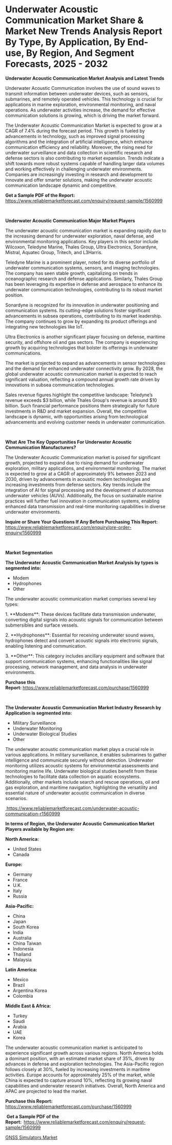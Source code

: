 <p><h1>Underwater Acoustic Communication Market Share & Market New Trends Analysis Report By Type, By Application, By End-use, By Region, And Segment Forecasts, 2025 - 2032</h1></p><p><strong>Underwater Acoustic Communication Market Analysis and Latest Trends</strong></p>
<p><p>Underwater Acoustic Communication involves the use of sound waves to transmit information between underwater devices, such as sensors, submarines, and remotely operated vehicles. This technology is crucial for applications in marine exploration, environmental monitoring, and naval operations. As underwater activities increase, the demand for effective communication solutions is growing, which is driving the market forward.</p><p>The Underwater Acoustic Communication Market is expected to grow at a CAGR of 7.4% during the forecast period. This growth is fueled by advancements in technology, such as improved signal processing algorithms and the integration of artificial intelligence, which enhance communication efficiency and reliability. Moreover, the rising need for underwater surveillance and data collection in scientific research and defense sectors is also contributing to market expansion. Trends indicate a shift towards more robust systems capable of handling larger data volumes and working effectively in challenging underwater environments. Companies are increasingly investing in research and development to innovate and offer smarter solutions, making the underwater acoustic communication landscape dynamic and competitive.</p></p>
<p><strong>Get a Sample PDF of the Report:&nbsp;</strong> <a href="https://www.reliablemarketforecast.com/enquiry/request-sample/1560999?utm_campaign=2413&utm_medium=2&utm_source=Github&utm_content=ia&utm_term=08042025&utm_id=underwater-acoustic-communication">https://www.reliablemarketforecast.com/enquiry/request-sample/1560999</a></p>
<p>&nbsp;</p>
<p><strong>Underwater Acoustic Communication Major Market Players</strong></p>
<p><p>The underwater acoustic communication market is expanding rapidly due to the increasing demand for underwater exploration, naval defense, and environmental monitoring applications. Key players in this sector include Wilcoxon, Teledyne Marine, Thales Group, Ultra Electronics, Sonardyne, Mistral, Aquatec Group, Tritech, and L3Harris.</p><p>Teledyne Marine is a prominent player, noted for its diverse portfolio of underwater communication systems, sensors, and imaging technologies. The company has seen stable growth, capitalizing on trends in oceanographic research and defense applications. Similarly, Thales Group has been leveraging its expertise in defense and aerospace to enhance its underwater communication technologies, contributing to its robust market position.</p><p>Sonardyne is recognized for its innovation in underwater positioning and communication systems. Its cutting-edge solutions foster significant advancements in subsea operations, contributing to its market leadership. The company continues to grow by expanding its product offerings and integrating new technologies like IoT.</p><p>Ultra Electronics is another significant player focusing on defense, maritime security, and offshore oil and gas sectors. The company is experiencing growth by acquiring technologies that bolster its offerings in underwater communications.</p><p>The market is projected to expand as advancements in sensor technologies and the demand for enhanced underwater connectivity grow. By 2028, the global underwater acoustic communication market is expected to reach significant valuation, reflecting a compound annual growth rate driven by innovations in subsea communication technologies.</p><p>Sales revenue figures highlight the competitive landscape: Teledyne’s revenue exceeds $3 billion, while Thales Group's revenue is around $10 billion. Such financial performance positions them strategically for future investments in R&D and market expansion. Overall, the competitive landscape is dynamic, with opportunities arising from technological advancements and evolving customer needs in underwater communication.</p></p>
<p>&nbsp;</p>
<p><strong>What Are The Key Opportunities For Underwater Acoustic Communication Manufacturers?</strong></p>
<p><p>The Underwater Acoustic Communication market is poised for significant growth, projected to expand due to rising demand for underwater exploration, military applications, and environmental monitoring. The market is expected to grow at a CAGR of approximately 9% between 2023 and 2030, driven by advancements in acoustic modem technologies and increasing investments from defense sectors. Key trends include the integration of AI for signal processing and the development of autonomous underwater vehicles (AUVs). Additionally, the focus on sustainable marine practices will further fuel innovation in communication systems, enabling enhanced data transmission and real-time monitoring capabilities in diverse underwater environments.</p></p>
<p><strong>Inquire or Share Your Questions If Any Before Purchasing This Report:</strong> <a href="https://www.reliablemarketforecast.com/enquiry/pre-order-enquiry/1560999?utm_campaign=2413&utm_medium=2&utm_source=Github&utm_content=ia&utm_term=08042025&utm_id=underwater-acoustic-communication">https://www.reliablemarketforecast.com/enquiry/pre-order-enquiry/1560999</a></p>
<p>&nbsp;</p>
<p><strong>Market Segmentation</strong></p>
<p><strong>The Underwater Acoustic Communication Market Analysis by types is segmented into:</strong></p>
<p><ul><li>Modem</li><li>Hydrophones</li><li>Other</li></ul></p>
<p><p>The underwater acoustic communication market comprises several key types: </p><p>1. **Modems**: These devices facilitate data transmission underwater, converting digital signals into acoustic signals for communication between submersibles and surface vessels.</p><p>2. **Hydrophones**: Essential for receiving underwater sound waves, hydrophones detect and convert acoustic signals into electronic signals, enabling listening and communication.</p><p>3. **Other**: This category includes ancillary equipment and software that support communication systems, enhancing functionalities like signal processing, network management, and data analysis in underwater environments.</p></p>
<p><strong>Purchase this Report:&nbsp;</strong><a href="https://www.reliablemarketforecast.com/purchase/1560999?utm_campaign=2413&utm_medium=2&utm_source=Github&utm_content=ia&utm_term=08042025&utm_id=underwater-acoustic-communication">https://www.reliablemarketforecast.com/purchase/1560999</a></p>
<p>&nbsp;</p>
<p><strong>The Underwater Acoustic Communication Market Industry Research by Application is segmented into:</strong></p>
<p><ul><li>Military Surveillance</li><li>Underwater Monitoring</li><li>Underwater Biological Studies</li><li>Other</li></ul></p>
<p><p>The underwater acoustic communication market plays a crucial role in various applications. In military surveillance, it enables submarines to gather intelligence and communicate securely without detection. Underwater monitoring utilizes acoustic systems for environmental assessments and monitoring marine life. Underwater biological studies benefit from these technologies to facilitate data collection on aquatic ecosystems. Additionally, other markets include search and rescue operations, oil and gas exploration, and maritime navigation, highlighting the versatility and essential nature of underwater acoustic communication in diverse scenarios.</p></p>
<p><a href="https://www.reliablemarketforecast.com/underwater-acoustic-communication-r1560999?utm_campaign=2413&utm_medium=2&utm_source=Github&utm_content=ia&utm_term=08042025&utm_id=underwater-acoustic-communication">&nbsp;https://www.reliablemarketforecast.com/underwater-acoustic-communication-r1560999</a></p>
<p><strong>In terms of Region, the Underwater Acoustic Communication Market Players available by Region are:</strong></p>
<p>
    <p> <strong> North America: </strong>
        <ul>
            <li>United States</li>
            <li>Canada</li>
        </ul>
        </p> 
    <p> <strong> Europe: </strong>
        <ul>
            <li>Germany</li>
            <li>France</li>
            <li>U.K.</li>
            <li>Italy</li>
            <li>Russia</li>
        </ul>
        </p> 
    <p> <strong> Asia-Pacific: </strong>
        <ul>
            <li>China</li>
            <li>Japan</li>
            <li>South Korea</li>
            <li>India</li>
            <li>Australia</li>
            <li>China Taiwan</li>
            <li>Indonesia</li>
            <li>Thailand</li>
            <li>Malaysia</li>
        </ul>
        </p> 
    <p> <strong> Latin America: </strong>
        <ul>
            <li>Mexico</li>
            <li>Brazil</li>
            <li>Argentina Korea</li>
            <li>Colombia</li>
        </ul>
        </p> 
    <p> <strong> Middle East & Africa: </strong>
        <ul>
            <li>Turkey</li>
            <li>Saudi</li>
            <li>Arabia</li>
            <li>UAE</li>
            <li>Korea</li>
        </ul>
    </p>
    </p>
<p><p>The underwater acoustic communication market is anticipated to experience significant growth across various regions. North America holds a dominant position, with an estimated market share of 35%, driven by advances in defense and exploration technologies. The Asia-Pacific region follows closely at 30%, fueled by increasing investments in maritime activities. Europe accounts for approximately 25% of the market, while China is expected to capture around 10%, reflecting its growing naval capabilities and underwater research initiatives. Overall, North America and APAC are projected to lead the market.</p></p>
<p><strong>Purchase this Report: </strong><a href="https://www.reliablemarketforecast.com/purchase/1560999?utm_campaign=2413&utm_medium=2&utm_source=Github&utm_content=ia&utm_term=08042025&utm_id=underwater-acoustic-communication">https://www.reliablemarketforecast.com/purchase/1560999</a></p>
<p>&nbsp;<strong>Get a Sample PDF of the Report:&nbsp;&nbsp;</strong><a href="https://www.reliablemarketforecast.com/enquiry/request-sample/1560999?utm_campaign=2413&utm_medium=2&utm_source=Github&utm_content=ia&utm_term=08042025&utm_id=underwater-acoustic-communication">https://www.reliablemarketforecast.com/enquiry/request-sample/1560999</a></p>
<p><strong></strong></p>
<p><p><a href="https://github.com/hartsockdonnette82/Market-Research-Report-List-1/blob/main/gnss-simulators-market.md?utm_campaign=2413&utm_medium=2&utm_source=Github&utm_content=ia&utm_term=08042025&utm_id=underwater-acoustic-communication">GNSS Simulators Market</a></p></p>
